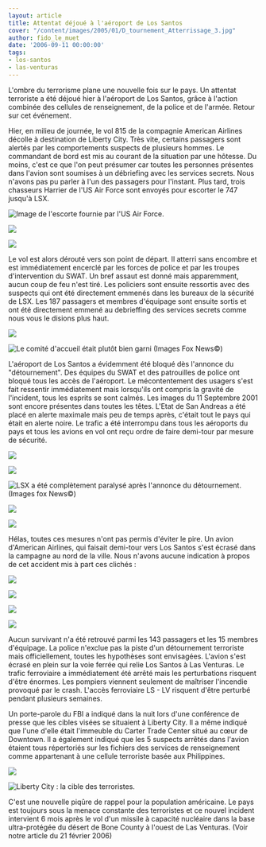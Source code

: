 ```yaml
---
layout: article
title: Attentat déjoué à l'aéroport de Los Santos
cover: "/content/images/2005/01/D_tournement_Atterrissage_3.jpg"
author: fido_le_muet
date: '2006-09-11 00:00:00'
tags:
- los-santos
- las-venturas
---
```


L'ombre du terrorisme plane une nouvelle fois sur le pays. Un attentat terroriste a été déjoué hier à l'aéroport de Los Santos, grâce à l'action combinée des cellules de renseignement, de la police et de l'armée.&nbsp;Retour sur cet événement.

Hier, en milieu de journée, le vol 815 de la compagnie American Airlines décolle à destination de Liberty City. Très vite, certains passagers sont alertés par les comportements suspects de plusieurs hommes. Le commandant de bord est mis au courant de la situation par une hôtesse. Du moins, c'est ce que l'on peut&nbsp;présumer car toutes les personnes présentes dans l'avion sont soumises à un débriefing avec les services secrets. Nous n'avons pas pu parler à l'un des passagers pour l'instant. Plus tard, trois chasseurs&nbsp;Harrier de l'US Air Force sont envoyés pour escorter le 747 jusqu'à LSX.

![Image de l'escorte fournie par l'US Air Force.](  /content/images/2005/01/D_tournement_Escorte.jpg)

![](  /content/images/2005/01/D_tournement_Atterrissage_2.jpg)

![](  /content/images/2005/01/D_tournement_Atterrissage_1.jpg)

Le vol est alors dérouté vers son point de départ. Il atterri sans encombre et est immédiatement encerclé par les forces de police et par les troupes d'intervention du SWAT. Un bref assaut est donné mais apparemment, aucun coup de feu n'est tiré. Les policiers sont ensuite ressortis avec des suspects qui ont été directement emmenés dans les bureaux de la sécurité de LSX. Les 187 passagers et membres d'équipage sont ensuite sortis et ont été directement emmené au debrieffing des services secrets comme nous vous le disions plus haut.

![](  /content/images/2005/01/D_tournement_Atterrissage_4.jpg)

![Le comité d'accueil était plutôt bien garni (Images Fox News©)](  /content/images/2005/01/D_tournement_Atterrissage_5.jpg)

L'aéroport de Los Santos a évidemment été bloqué dès l'annonce du "détournement". Des équipes du SWAT et des patrouilles de police ont bloqué tous les accès de l'aéroport. Le mécontentement des usagers s'est fait ressentir immédiatement mais lorsqu'ils ont compris la gravité de l'incident, tous les esprits se sont calmés. Les images du 11 Septembre 2001 sont encore présentes dans toutes les têtes. L'Etat de San Andreas a été placé en alerte maximale mais peu de temps après, c'était tout le pays qui était en alerte noire. Le trafic a été interrompu dans tous les aéroports du pays et tous les avions en vol ont reçu ordre de faire demi-tour par mesure de sécurité.

![](  /content/images/2005/01/D_tournement_Blocage_1.jpg)

![](  /content/images/2005/01/D_tournement_Blocage_2.jpg)

![LSX a été complètement paralysé après l'annonce du détournement. (Images fox News©)](  /content/images/2005/01/D_tournement_Blocage_3.jpg)

![](  /content/images/2005/01/D_tournement_Terminal_1.jpg)

![](  /content/images/2005/01/D_tournement_Terminal_2.jpg)

Hélas, toutes ces mesures n'ont pas permis d'éviter le pire. Un avion d'American Airlines, qui faisait demi-tour vers Los Santos s'est écrasé dans la campagne au nord de la ville. Nous n'avons aucune indication à propos de cet accident mis à part ces&nbsp;clichés :

![](  /content/images/2005/01/D_tournement_Crash_2.jpg)

![](  /content/images/2005/01/D_tournement_Crash_4.jpg)

![](  /content/images/2005/01/D_tournement_Crash_3.jpg)

![](  /content/images/2005/01/D_tournement_Crash_1.jpg)

Aucun survivant n'a été retrouvé parmi les 143 passagers et les 15 membres d'équipage. La police n'exclue pas la piste d'un détournement&nbsp;terroriste mais officiellement, toutes les hypothèses sont&nbsp;envisagées. L'avion s'est écrasé en plein sur la voie ferrée qui relie Los Santos à Las Venturas. Le trafic ferroviaire a immédiatement été arrêté mais les perturbations risquent d'être énormes. Les pompiers viennent seulement de maîtriser l'incendie provoqué par le crash. L'accès ferroviaire LS - LV risquent d'être perturbé pendant plusieurs semaines.

Un porte-parole du FBI a indiqué dans la nuit lors d'une conférence de presse que les cibles visées se situaient à Liberty City. Il a même indiqué que l'une d'elle était l'immeuble du Carter Trade Center situé au cœur de Downtown. Il a également indiqué que les 5 suspects arrêtés dans l'avion étaient tous répertoriés sur les fichiers des services de renseignement comme appartenant à une cellule terroriste basée aux Philippines.

![](  /content/images/2005/01/D_tournement_Carter_Trade_Center.jpg)

![Liberty City : la cible des terroristes.](  /content/images/2005/01/D_tournement_Downtown_LC.jpg)

C'est une nouvelle piqûre de rappel pour la population américaine. Le pays est toujours sous la menace constante des terroristes et ce nouvel incident intervient 6 mois après le vol d'un missile à capacité nucléaire dans la base ultra-protégée du désert de Bone County à l'ouest de Las Venturas. (Voir notre article du 21 février 2006)

<!--kg-card-end: markdown-->
